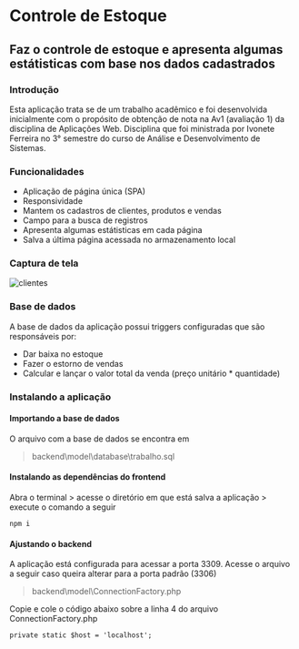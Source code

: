 # Controle de Estoque

## Faz o controle de estoque e apresenta algumas estátisticas com base nos dados cadastrados

### Introdução
Esta aplicação trata se de um trabalho acadêmico e foi desenvolvida inicialmente com o propósito de obtenção de nota na Av1 (avaliação 1)
da disciplina de Aplicações Web. Disciplina que foi ministrada por Ivonete Ferreira
no 3° semestre do curso de Análise e Desenvolvimento de Sistemas.

### Funcionalidades
- Aplicação de página única (SPA)
- Responsividade
- Mantem os cadastros de clientes, produtos e vendas
- Campo para a busca de registros
- Apresenta algumas estátisticas em cada página
- Salva a última página acessada no armazenamento local

### Captura de tela
![clientes](https://user-images.githubusercontent.com/54766216/86433743-edadd280-bcd1-11ea-9ce7-34ae6955fd98.jpg)

### Base de dados
A base de dados da aplicação possui triggers configuradas que são responsáveis por:
- Dar baixa no estoque
- Fazer o estorno de vendas
- Calcular e lançar o valor total da venda (preço unitário * quantidade)

### Instalando a aplicação

#### Importando a base de dados
O arquivo com a base de dados se encontra em
> backend\model\database\trabalho.sql

#### Instalando as dependências do frontend
Abra o terminal > acesse o diretório em que está salva a aplicação > execute o comando a seguir
```
npm i
```

#### Ajustando o backend
A aplicação está configurada para acessar a porta 3309. Acesse o arquivo a seguir caso queira alterar para a porta padrão (3306)
> backend\model\ConnectionFactory.php

Copie e cole o código abaixo sobre a linha 4 do arquivo ConnectionFactory.php
```
private static $host = 'localhost';
```
